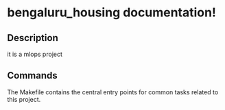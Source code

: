 # bengaluru_housing documentation!

## Description

it is a mlops project

## Commands

The Makefile contains the central entry points for common tasks related to this project.

